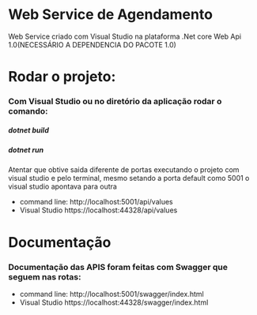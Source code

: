 # Web Service de Agendamento
Web Service criado com Visual Studio na plataforma .Net core Web Api 1.0(NECESSÁRIO A DEPENDENCIA DO PACOTE 1.0)

# Rodar o projeto:
### Com Visual Studio ou no diretório da aplicação rodar o comando:

##### dotnet build
##### dotnet run

Atentar que obtive saida diferente de portas executando o projeto com visual studio e pelo terminal, mesmo setando a porta default como 5001 o visual studio apontava para outra

- command line: http://localhost:5001/api/values
- Visual Studio https://localhost:44328/api/values


# Documentação
### Documentação das APIS foram feitas com Swagger que seguem nas rotas:

- command line: http://localhost:5001/swagger/index.html
- Visual Studio https://localhost:44328/swagger/index.html


